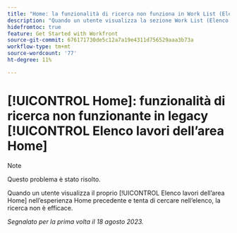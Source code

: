 ```yaml
---
title: "Home: la funzionalità di ricerca non funziona in Work List (Elenco di lavoro) nell’area Home precedente"
description: "Quando un utente visualizza la sezione Work List (Elenco di lavoro) dell’area Home nell’esperienza Home precedente e tenta di cercare nell’elenco, la ricerca non è efficace."
hidefromtoc: true
feature: Get Started with Workfront
source-git-commit: 676171730de5c12a7a19e4311d756529aaa3b73a
workflow-type: tm+mt
source-wordcount: '77'
ht-degree: 11%

---
```



# [!UICONTROL Home]: funzionalità di ricerca non funzionante in legacy [!UICONTROL Elenco lavori dell’area Home]

>[!NOTE]
>
>Questo problema è stato risolto.

Quando un utente visualizza il proprio [!UICONTROL Elenco lavori dell’area Home] nell’esperienza Home precedente e tenta di cercare nell’elenco, la ricerca non è efficace.

_Segnalato per la prima volta il 18 agosto 2023._

